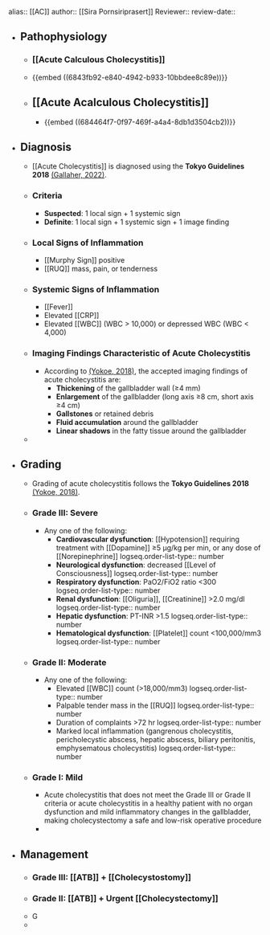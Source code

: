 alias:: [[AC]]
author:: [[Sira Pornsiriprasert]] 
Reviewer::
review-date::

- ## Pathophysiology
	- ### [[Acute Calculous Cholecystitis]]
	- {{embed ((6843fb92-e840-4942-b933-10bbdee8c89e))}}
	- ## [[Acute Acalculous Cholecystitis]]
		- {{embed ((684464f7-0f97-469f-a4a4-8db1d3504cb2))}}
- ## Diagnosis
	- [[Acute Cholecystitis]] is diagnosed using the **Tokyo Guidelines 2018** [(Gallaher, 2022)]([[References/gallaherAcuteCholecystitisReview2022]]).
	- ### Criteria
		- **Suspected**: 1 local sign + 1 systemic sign
		- **Definite**: 1 local sign + 1 systemic sign + 1 image finding
	- ### Local Signs of Inflammation
		- [[Murphy Sign]] positive
		- [[RUQ]] mass, pain, or tenderness
	- ### Systemic Signs of Inflammation
		- [[Fever]]
		- Elevated [[CRP]]
		- Elevated [[WBC]] (WBC > 10,000) or depressed WBC (WBC < 4,000)
	- ### Imaging Findings Characteristic of Acute Cholecystitis
		- According to [(Yokoe, 2018)]([[References/yokoeTokyoGuidelines20182018]]), the accepted imaging findings of acute cholecystitis are:
			- **Thickening** of the gallbladder wall (≥4 mm)
			- **Enlargement** of the gallbladder (long axis ≥8 cm, short axis ≥4 cm)
			- **Gallstones** or retained debris
			- **Fluid accumulation** around the gallbladder
			- **Linear shadows** in the fatty tissue around the gallbladder
	-
- ## Grading
	- Grading of acute cholecystitis follows the **Tokyo Guidelines 2018** [(Yokoe, 2018)]([[References/yokoeTokyoGuidelines20182018]]).
	- ### Grade III: Severe
		- Any one of the following:
			- **Cardiovascular dysfunction**: [[Hypotension]] requiring treatment with [[Dopamine]] ≥5 μg/kg per min, or any dose of [[Norepinephrine]]
			  logseq.order-list-type:: number
			- **Neurological dysfunction**: decreased [[Level of Consciousness]]
			  logseq.order-list-type:: number
			- **Respiratory dysfunction**: PaO2/FiO2 ratio <300
			  logseq.order-list-type:: number
			- **Renal dysfunction**: [[Oliguria]], [[Creatinine]] >2.0 mg/dl
			  logseq.order-list-type:: number
			- **Hepatic dysfunction**: PT-INR >1.5
			  logseq.order-list-type:: number
			- **Hematological dysfunction**: [[Platelet]] count <100,000/mm3
			  logseq.order-list-type:: number
	- ### Grade II: Moderate
		- Any one of the following:
			- Elevated [[WBC]] count (>18,000/mm3)
			  logseq.order-list-type:: number
			- Palpable tender mass in the [[RUQ]]
			  logseq.order-list-type:: number
			- Duration of complaints >72 hr
			  logseq.order-list-type:: number
			- Marked local inflammation (gangrenous cholecystitis, pericholecystic abscess, hepatic abscess, biliary peritonitis, emphysematous cholecystitis)
			  logseq.order-list-type:: number
	- ### Grade I: Mild
		- Acute cholecystitis that does not meet the Grade III or Grade II criteria or acute cholecystitis in a healthy patient with no organ dysfunction and mild inflammatory changes in the gallbladder, making cholecystectomy a safe and low-risk operative procedure
		-
- ## Management
	- ### Grade III: [[ATB]] + [[Cholecystostomy]]
	- ### Grade II: [[ATB]] + Urgent [[Cholecystectomy]]
	- G
	-